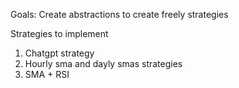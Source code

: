 
Goals:
Create abstractions to create freely strategies

Strategies to implement 

1. Chatgpt strategy
2. Hourly sma and dayly smas strategies
3. SMA + RSI
